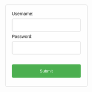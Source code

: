 <!DOCTYPE html>
<html>
<head>
	<meta name="viewport" content="width=device-width, initial-scale=1.0">
	<style>
		body {
			font-family: Arial, sans-serif;
			text-align: center;
			background-image: url("https://images.unsplash.com/photo-1554260570-e9689a3418b8?ixlib=rb-4.0.3&ixid=MnwxMjA3fDB8MHxwaG90by1wYWdlfHx8fGVufDB8fHx8&auto=format&fit=crop&w=882&q=80");
			background-size: cover;
			justify-content: center;
			align-items: center;
		}
		.login-form {
			display: inline-block;
			margin: 0 auto;
			text-align: left;
			padding: 20px;
			border: 1px solid #ccc;
			border-radius: 5px;
			background-color: rgba(255, 255, 255, 0.8);
			align-items: center;
		}
		input[type=text], input[type=password] {
			width: 100%;
			padding: 12px 20px;
			margin: 8px 0;
			box-sizing: border-box;
			border: 1px solid #ccc;
			border-radius: 4px;
		}
		input[type=submit] {
			width: 100%;
			background-color: #4CAF50;
			color: white;
			padding: 14px 20px;
			margin: 8px 0;
			border: none;
			border-radius: 4px;
			cursor: pointer;
		}
		input[type=submit]:hover {
			background-color: #45a049;
		}
		.error {
			color: red;
			font-weight: bold;}
		@media only screen and (max-width: 600px) {
			form {
				padding: 10px;
			}
			input[type=text], input[type=password] {
				padding: 8px;
			}
			input[type=submit] {
				padding: 10px;
			}
			body {
				font-size: 1.1em;
			}
		}
	</style>
</head>
<body>
	<form class="login-form" action="/login" method="POST">
		<label for="username">Username:</label><br>
		<input type="text" id="username" name="username"><br>
		<label for="password">Password:</label><br>
		<input type="password" id="password" name="password"><br><br>
		<input type="submit" value="Submit" onclick="validateForm()">
	</form> 
	<div class="error" id="error"></div>
	<script>
		function validateForm() {
			var username = document.getElementById	; 
			var username =
			document.getElementById("username").value;
			var password =
			document.getElementById("password").value;
			if (username == "Abtin816" && password == "atn197808") {
				window.location.href =
				'https://webdjrkd.simdif.com';
			} else {
				document.getElementById("error").innerHTML = "Error: Incorrect username or password.";
			}
		}
	</script>
</body>
</html>

